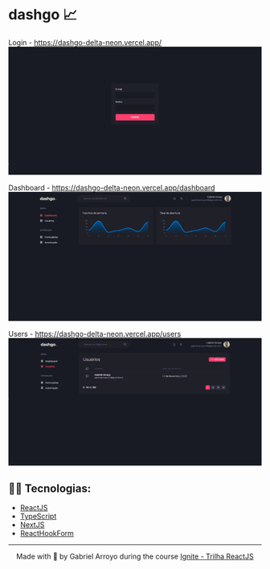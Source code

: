 <h1>dashgo 📈</h1>

Login - https://dashgo-delta-neon.vercel.app/
<img src="/public/Screenshot_1.png"/>

Dashboard - https://dashgo-delta-neon.vercel.app/dashboard
<img src="/public/Screenshot_2.png"/>

Users - https://dashgo-delta-neon.vercel.app/users
<img src="/public/Screenshot_3.png"/>

## 👨‍💻 Tecnologias:
- [ReactJS](https://reactjs.org)
- [TypeScript](https://www.typescriptlang.org/)
- [NextJS](https://nextjs.org/)
- [ReactHookForm](https://react-hook-form.com/)

---

<p align="center">Made with 💜 by Gabriel Arroyo during the course 
  <a href="https://rocketseat.com.br/ignite/" target="_blank">Ignite - Trilha ReactJS</a>
</p>
